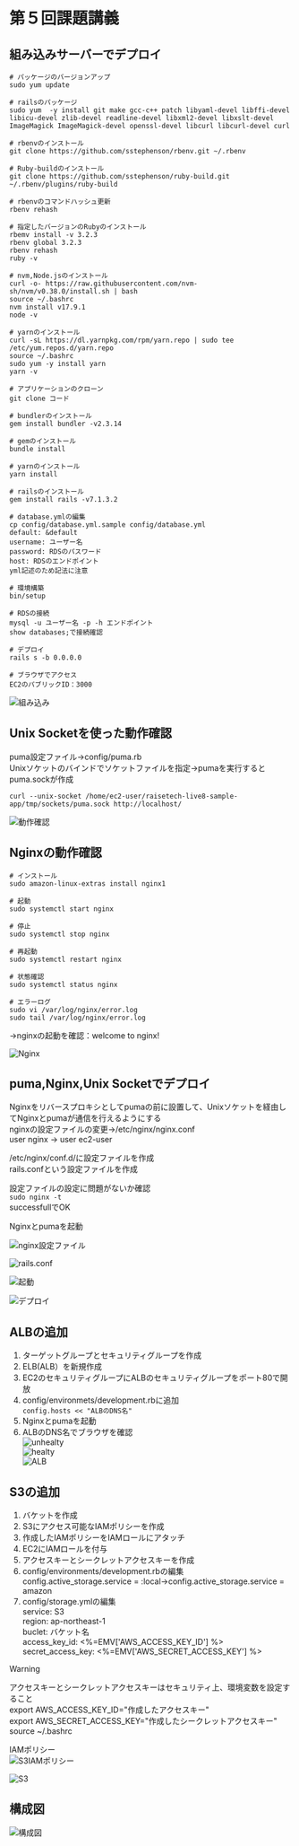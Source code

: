 # 第５回課題講義  
## 組み込みサーバーでデプロイ
```
# パッケージのバージョンアップ
sudo yum update  

# railsのパッケージ  
sudo yum  -y install git make gcc-c++ patch libyaml-devel libffi-devel libicu-devel zlib-devel readline-devel libxml2-devel libxslt-devel ImageMagick ImageMagick-devel openssl-devel libcurl libcurl-devel curl  

# rbenvのインストール  
git clone https://github.com/sstephenson/rbenv.git ~/.rbenv  

# Ruby-buildのインストール  
git clone https://github.com/sstephenson/ruby-build.git ~/.rbenv/plugins/ruby-build  

# rbenvのコマンドハッシュ更新  
rbenv rehash  

# 指定したバージョンのRubyのインストール  
rbemv install -v 3.2.3  
rbenv global 3.2.3  
rbenv rehash  
ruby -v  

# nvm,Node.jsのインストール  
curl -o- https://raw.githubusercontent.com/nvm-sh/nvm/v0.38.0/install.sh | bash  
source ~/.bashrc  
nvm install v17.9.1  
node -v  

# yarnのインストール  
curl -sL https://dl.yarnpkg.com/rpm/yarn.repo | sudo tee /etc/yum.repos.d/yarn.repo  
source ~/.bashrc  
sudo yum -y install yarn  
yarn -v  

# アプリケーションのクローン  
git clone コード  

# bundlerのインストール  
gem install bundler -v2.3.14  

# gemのインストール  
bundle install  

# yarnのインストール  
yarn install  

# railsのインストール  
gem install rails -v7.1.3.2  

# database.ymlの編集  
cp config/database.yml.sample config/database.yml  
default: &default  
username: ユーザー名  
password: RDSのパスワード  
host: RDSのエンドポイント  
yml記述のため記法に注意  

# 環境構築  
bin/setup  

# RDSの接続  
mysql -u ユーザー名 -p -h エンドポイント  
show databases;で接続確認  

# デプロイ  
rails s -b 0.0.0.0  

# ブラウザでアクセス  
EC2のパブリックID：3000
```  
![組み込み](img01/lecture05-15.png)  

## Unix Socketを使った動作確認  
puma設定ファイル→config/puma.rb  
Unixソケットのバインドでソケットファイルを指定→pumaを実行するとpuma.sockが作成  
```  
curl --unix-socket /home/ec2-user/raisetech-live8-sample-app/tmp/sockets/puma.sock http://localhost/  
```  
![動作確認](img01/lecture05-4.png)  

## Nginxの動作確認  
```  
# インストール  
sudo amazon-linux-extras install nginx1  

# 起動  
sudo systemctl start nginx  

# 停止  
sudo systemctl stop nginx  

# 再起動  
sudo systemctl restart nginx  

# 状態確認  
sudo systemctl status nginx  

# エラーログ  
sudo vi /var/log/nginx/error.log  
sudo tail /var/log/nginx/error.log  
```
→nginxの起動を確認：welcome to nginx!  

![Nginx](img01/lecture05-5.png)  

## puma,Nginx,Unix Socketでデプロイ  
Nginxをリバースプロキシとしてpumaの前に設置して、Unixソケットを経由してNginxとpumaが通信を行えるようにする  
nginxの設定ファイルの変更→/etc/nginx/nginx.conf  
user nginx → user ec2-user   

/etc/nginx/conf.d/に設定ファイルを作成  
rails.confという設定ファイルを作成  

設定ファイルの設定に問題がないか確認  
`sudo nginx -t`  
successfullでOK  

Nginxとpumaを起動  

![nginx設定ファイル](img01/lecture05-8.png)  

![rails.conf](img01/lecture05-9.png)  

![起動](img01/lecture05-6.png)  

![デプロイ](img01/lecture05-7.png)  

## ALBの追加  
1. ターゲットグループとセキュリティグループを作成  
1. ELB(ALB）を新規作成  
1. EC2のセキュリティグループにALBのセキュリティグループをポート80で開放 
1. config/environmets/development.rbに追加  
 `config.hosts << "ALBのDNS名"`   
5. Nginxとpumaを起動  
6. ALBのDNS名でブラウザを確認  
![unhealty](img01/lecture05-11.png)  
![healty](img01/lecture05-12.png)  
![ALB](img01/lecture05-10.png)  

## S3の追加  
1. バケットを作成  
1. S3にアクセス可能なIAMポリシーを作成  
1. 作成したIAMポリシーをIAMロールにアタッチ  
1. EC2にIAMロールを付与    
1. アクセスキーとシークレットアクセスキーを作成  
1. config/environments/development.rbの編集  
config.active_storage.service = :local→config.active_storage.service = amazon  
1. config/storage.ymlの編集  
service: S3  
region: ap-northeast-1  
buclet: バケット名  
access_key_id: <%=EMV['AWS_ACCESS_KEY_ID'] %>  
secret_access_key: <%=EMV['AWS_SECRET_ACCESS_KEY'] %>  
>[!WARNING]  
>アクセスキーとシークレットアクセスキーはセキュリティ上、環境変数を設定すること  
>export AWS_ACCESS_KEY_ID="作成したアクセスキー"  
>export AWS_SECRET_ACCESS_KEY="作成したシークレットアクセスキー"  
>source ~/.bashrc  

IAMポリシー  
![S3IAMポリシー](img01/lecture05-16.png)  
 
![S3](img01/lecture05-13.png)  

## 構成図  
![構成図](img01/lecture05-14.png)  
